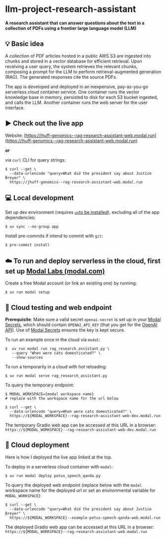 # llm-project-research-assistant
**A research assistant that can answer questions about the text in a collection of PDFs using a frontier large language model (LLM)**

## :bulb: Basic idea
A collection of PDF articles hosted in a public AWS S3 are ingested into chunks and stored in a vector database for efficient retrieval. Upon receiving a user query, the system retrieves the relevant chunks, composing a prompt for the LLM to perform retrieval-augmented generation (RAG). The generated responses cite the source PDFs.

The app is developed and deployed in an inexpensive, pay-as-you-go serverless cloud container service. One container runs the vector knowledge base in memory, persisted to disk for each S3 bucket ingested, and calls the LLM. Another container runs the web server for the user interface.


## :arrow_forward: Check out the live app
Website: [https://jhuff-genomics--rag-research-assistant-web.modal.run](https://jhuff-genomics--rag-research-assistant-web.modal.run)

***or***

via `curl` CLI for query strings:
```
$ curl --get \
  --data-urlencode "query=What did the president say about Justice Breyer" \
  https://jhuff-genomics--rag-research-assistant-web.modal.run
```


## :computer: Local development 

Set up dev environment (requires [`uv`to be installed](https://docs.astral.sh/uv/guides/install-python/)), excluding all of the app dependencies:
```
$ uv sync --no-group app
```
Install pre-commits if intend to commit with `git`: 
```
$ pre-commit install
```


## :cloud: To run and deploy serverless in the cloud, first set up [Modal Labs (modal.com)](https://modal.com)

Create a free Modal account (or link an existing one) by running:
```
$ uv run modal setup
```


## :construction: Cloud testing and web endpoint

**Prerequisite**: Make sure a valid secret `openai-secret` is set up in your [Modal Secrets](https://modal.com/secrets/), which should contain `OPENAI_API_KEY` (that you get for the [OpenAI API](https://platform.openai.com/api-keys)). Use of [Modal Secrets](https://modal.com/secrets/) ensures the key is kept secure.


To run an example once in the cloud via `modal`:
```
$  uv run modal run rag_research_assistant.py \
   --query "When were cats domesticated?" \
   --show-sources
```


To run a temporarily in a cloud with hot reloading:
```
$ uv run modal serve rag_research_assistant.py
```


To query the temporary endpoint:
```
$ MODAL_WORKSPACE={modal workspace name}
# replace with the workspace name for the url below
    
$ curl --get \
  --data-urlencode "query=When were cats domesticated?" \
  https://${MODAL_WORKSPACE}--rag-research-assistant-web-dev.modal.run
```

The temporary Gradio web app can be accessed at this URL in a browser: `https://${MODAL_WORKSPACE}--rag-research-assistant-web-dev.modal.run`


## :rocket: Cloud deployment

Here is how I deployed the live app linked at the top.

To deploy in a serverless cloud container with `modal`:
```
$ uv run modal deploy potus_speech_qanda.py
```

To query the deployed web endpoint (replace below with the `modal` workspace name for the deployed url or set an environmental variable for `MODAL_WORKSPACE`):
```
$ curl --get \
  --data-urlencode "query=What did the president say about Justice Breyer" \
  https://${MODAL_WORKSPACE}--example-potus-speech-qanda-web.modal.run
```

The deployed Gradio web app can be accessed at this URL in a browser: `https://${MODAL_WORKSPACE}--rag-research-assistant-web.modal.run`
